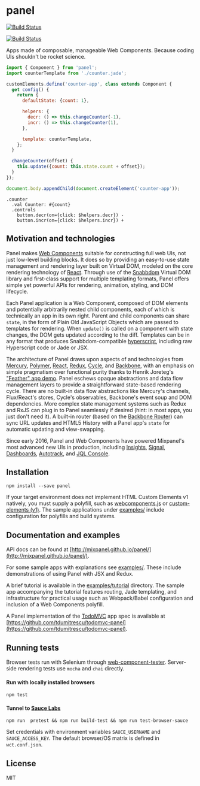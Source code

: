 # panel

[![Build Status](https://travis-ci.org/mixpanel/panel.svg?branch=master)](https://travis-ci.org/mixpanel/panel)

[![Build Status](https://saucelabs.com/browser-matrix/panel.svg)](https://saucelabs.com/open_sauce/user/panel)

Apps made of composable, manageable Web Components. Because coding UIs shouldn't be rocket science.

```javascript
import { Component } from 'panel';
import counterTemplate from './counter.jade';

customElements.define('counter-app', class extends Component {
  get config() {
    return {
      defaultState: {count: 1},

      helpers: {
        decr: () => this.changeCounter(-1),
        incr: () => this.changeCounter(1),
      },

      template: counterTemplate,
    };
  }

  changeCounter(offset) {
    this.update({count: this.state.count + offset});
  }
});

document.body.appendChild(document.createElement('counter-app'));
```
```jade
.counter
  .val Counter: #{count}
  .controls
    button.decr(on={click: $helpers.decr}) -
    button.incr(on={click: $helpers.incr}) +
```

## Motivation and technologies

Panel makes [Web Components](http://webcomponents.org/) suitable for constructing full web UIs, not just low-level building blocks. It does so by providing an easy-to-use state management and rendering layer built on Virtual DOM, modeled on the core rendering technology of [React](https://facebook.github.io/react/). Through use of the [Snabbdom](https://github.com/snabbdom/snabbdom) Virtual DOM library and first-class support for multiple templating formats, Panel offers simple yet powerful APIs for rendering, animation, styling, and DOM lifecycle.

Each Panel application is a Web Component, composed of DOM elements and potentially arbitrarily nested child components, each of which is technically an app in its own right. Parent and child components can share `state`, in the form of Plain Old JavaScript Objects which are passed to templates for rendering. When `update()` is called on a component with state changes, the DOM gets updated according to the diff. Templates can be in any format that produces Snabbdom-compatible [hyperscript](https://github.com/snabbdom/snabbdom#snabbdomh), including raw Hyperscript code or Jade or JSX.

The architecture of Panel draws upon aspects of and technologies from [Mercury](https://github.com/Raynos/mercury), [Polymer](https://www.polymer-project.org), [React](https://facebook.github.io/react/), [Redux](http://redux.js.org/), [Cycle](http://cycle.js.org/), and [Backbone](http://backbonejs.org/), with an emphasis on simple pragmatism over functional purity thanks to Henrik Joreteg's ["Feather" app demo](https://github.com/HenrikJoreteg/feather-app). Panel eschews opaque abstractions and data flow management layers to provide a straightforward state-based rendering cycle. There are no built-in data flow abstractions like Mercury's channels, Flux/React's stores, Cycle's observables, Backbone's event soup and DOM dependencies. More complex state management systems such as Redux and RxJS can plug in to Panel seamlessly if desired (hint: in most apps, you just don't need it). A built-in router (based on the [Backbone Router](http://backbonejs.org/#Router)) can sync URL updates and HTML5 History with a Panel app's `state` for automatic updating and view-swapping.

Since early 2016, Panel and Web Components have powered Mixpanel's most advanced new UIs in production, including [Insights](https://mixpanel.com/report/insights), [Signal](https://mixpanel.com/report/signal), [Dashboards](https://mixpanel.com/report/dashboard), [Autotrack](https://mixpanel.com/report/autotrack/web), and [JQL Console](https://mixpanel.com/report/jql-console).

## Installation

`npm install --save panel`

If your target environment does not implement HTML Custom Elements v1 natively, you must supply a polyfill, such as [webcomponents.js](https://github.com/webcomponents/webcomponentsjs) or [custom-elements (v1)](https://github.com/webcomponents/custom-elements). The sample applications under [examples/](https://github.com/mixpanel/panel/tree/master/examples) include configuration for polyfills and build systems.

## Documentation and examples

API docs can be found at [http://mixpanel.github.io/panel/](http://mixpanel.github.io/panel/).

For some sample apps with explanations see [examples/](https://github.com/mixpanel/panel/tree/master/examples). These include demonstrations of using Panel with JSX and Redux.

A brief tutorial is available in the [examples/tutorial](https://github.com/mixpanel/panel/tree/master/examples/tutorial) directory. The sample app accompanying the tutorial features routing, Jade templating, and infrastructure for practical usage such as Webpack/Babel configuration and inclusion of a Web Components polyfill.

A Panel implementation of the [TodoMVC](http://todomvc.com/) app spec is available at [https://github.com/tdumitrescu/todomvc-panel](https://github.com/tdumitrescu/todomvc-panel).

## Running tests

Browser tests run with Selenium through [web-component-tester](https://github.com/Polymer/web-component-tester). Server-side rendering tests use `mocha` and `chai` directly.

#### Run with locally installed browsers
`npm test`

#### Tunnel to [Sauce Labs](https://saucelabs.com/)
`npm run  pretest && npm run build-test && npm run test-browser-sauce`

Set credentials with environment variables `SAUCE_USERNAME` and `SAUCE_ACCESS_KEY`. The default browser/OS matrix is defined in `wct.conf.json`.

## License

MIT
